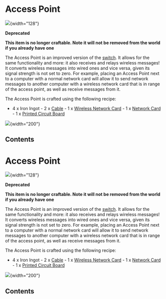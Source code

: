 # Access Point

![](/blocks/access_point.png){width="128"}

**Deprecated**

**This item is no longer craftable. Note it will not be removed from the
world if you already have one**

The Access Point is an improved version of the [switch](/block/switch).
It allows for the same functionality and more: it also receives and
relays wireless messages! It converts wireless messages into wired ones
and vice versa, given its signal strength is not set to zero. For
example, placing an Access Point next to a computer with a normal
network card will allow it to send network messages to another computer
with a wireless network card that is in range of the access point, as
well as receive messages from it.

The Access Point is crafted using the following recipe:

- 4 x Iron Ingot - 2 x [Cable](/block/cable) - 1 x [Wireless Network
Card](/item/wireless_network_card) - 1 x [Network
Card](/item/network_card) - 1 x [Printed Circuit Board](/item/materials)

![](/recipes/blocks/accesspoint.png){width="200"}

## Contents

# Access Point

![](/blocks/access_point.png){width="128"}

**Deprecated**

**This item is no longer craftable. Note it will not be removed from the
world if you already have one**

The Access Point is an improved version of the [switch](/block/switch).
It allows for the same functionality and more: it also receives and
relays wireless messages! It converts wireless messages into wired ones
and vice versa, given its signal strength is not set to zero. For
example, placing an Access Point next to a computer with a normal
network card will allow it to send network messages to another computer
with a wireless network card that is in range of the access point, as
well as receive messages from it.

The Access Point is crafted using the following recipe:

- 4 x Iron Ingot - 2 x [Cable](/block/cable) - 1 x [Wireless Network
Card](/item/wireless_network_card) - 1 x [Network
Card](/item/network_card) - 1 x [Printed Circuit Board](/item/materials)

![](/recipes/blocks/accesspoint.png){width="200"}

## Contents
